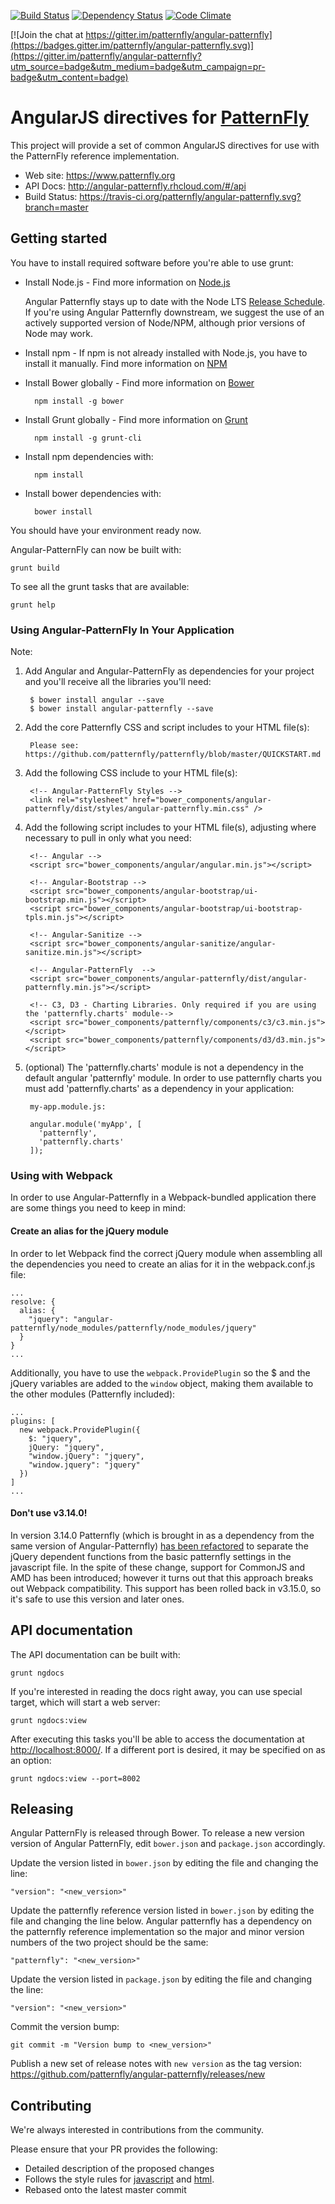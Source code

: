 [![Build Status](https://travis-ci.org/patternfly/angular-patternfly.svg?branch=master)](https://travis-ci.org/patternfly/angular-patternfly)
[![Dependency Status](https://gemnasium.com/badges/github.com/patternfly/angular-patternfly.svg)](https://gemnasium.com/github.com/patternfly/angular-patternfly)
[![Code Climate](https://codeclimate.com/github/patternfly/angular-patternfly/badges/gpa.svg)](https://codeclimate.com/github/patternfly/angular-patternfly)

[![Join the chat at https://gitter.im/patternfly/angular-patternfly](https://badges.gitter.im/patternfly/angular-patternfly.svg)](https://gitter.im/patternfly/angular-patternfly?utm_source=badge&utm_medium=badge&utm_campaign=pr-badge&utm_content=badge)

# AngularJS directives for [PatternFly](https://www.patternfly.org) 

This project will provide a set of common AngularJS directives for use with the PatternFly reference implementation.

* Web site: https://www.patternfly.org
* API Docs: http://angular-patternfly.rhcloud.com/#/api
* Build Status: https://travis-ci.org/patternfly/angular-patternfly.svg?branch=master

## Getting started

You have to install required software before you're able to use grunt:

* Install Node.js - Find more information on [Node.js](http://nodejs.org/)

  Angular Patternfly stays up to date with the Node LTS [Release Schedule](https://github.com/nodejs/LTS#lts_schedule). If you're using Angular Patternfly downstream, we suggest the use of an actively supported version of Node/NPM, although prior versions of Node may work. 

* Install npm - If npm is not already installed with Node.js, you have to install it manually. Find more information on [NPM](https://www.npmjs.org/)
* Install Bower globally - Find more information on [Bower](http://bower.io/)

        npm install -g bower
* Install Grunt globally - Find more information on [Grunt](http://gruntjs.com/)

        npm install -g grunt-cli
* Install npm dependencies with:

        npm install
* Install bower dependencies with:

        bower install

You should have your environment ready now.

Angular-PatternFly can now be built with:
```shell
grunt build
```

To see all the grunt tasks that are available:
```shell
grunt help
```

### Using Angular-PatternFly In Your Application

Note:

1. Add Angular and Angular-PatternFly as dependencies for your project and you'll receive all the libraries you'll need:

        $ bower install angular --save
        $ bower install angular-patternfly --save

2. Add the core Patternfly CSS and script includes to your HTML file(s):

        Please see:  https://github.com/patternfly/patternfly/blob/master/QUICKSTART.md

3. Add the following CSS include to your HTML file(s):

        <!-- Angular-PatternFly Styles -->
        <link rel="stylesheet" href="bower_components/angular-patternfly/dist/styles/angular-patternfly.min.css" />

4. Add the following script includes to your HTML file(s), adjusting where necessary to pull in only what you need:

        <!-- Angular -->
        <script src="bower_components/angular/angular.min.js"></script>

        <!-- Angular-Bootstrap -->
        <script src="bower_components/angular-bootstrap/ui-bootstrap.min.js"></script>
        <script src="bower_components/angular-bootstrap/ui-bootstrap-tpls.min.js"></script>

        <!-- Angular-Sanitize -->
        <script src="bower_components/angular-sanitize/angular-sanitize.min.js"></script>

        <!-- Angular-PatternFly  -->
        <script src="bower_components/angular-patternfly/dist/angular-patternfly.min.js"></script>

        <!-- C3, D3 - Charting Libraries. Only required if you are using the 'patternfly.charts' module-->
        <script src="bower_components/patternfly/components/c3/c3.min.js"></script>
        <script src="bower_components/patternfly/components/d3/d3.min.js"></script>

5. (optional) The 'patternfly.charts' module is not a dependency in the default angular 'patternfly' module.
   In order to use patternfly charts you must add 'patternfly.charts' as a dependency in your application:

        my-app.module.js:

        angular.module('myApp', [
          'patternfly',
          'patternfly.charts'
        ]);

### Using with Webpack

In order to use Angular-Patternfly in a Webpack-bundled application there are some things you need to keep in mind:

#### Create an alias for the jQuery module

In order to let Webpack find the correct jQuery module when assembling all the dependencies you need to create an alias for it in the webpack.conf.js file:

```
...
resolve: {
  alias: {
    "jquery": "angular-patternfly/node_modules/patternfly/node_modules/jquery"
  }
}
...
```

Additionally, you have to use the `webpack.ProvidePlugin` so the $ and the jQuery variables are added to the `window` object, making them available to the other modules (Patternfly included):
```
...
plugins: [
  new webpack.ProvidePlugin({
    $: "jquery",
    jQuery: "jquery",
    "window.jQuery": "jquery",
    "window.jquery": "jquery"
  })
]
...
```

#### Don't use v3.14.0!

In version 3.14.0  Patternfly (which is brought in as a dependency from the same version of Angular-Patternfly) [has been refactored](https://github.com/patternfly/patternfly/pull/527) to separate the jQuery dependent functions from the basic patternfly settings in the javascript file. In the spite of these change, support for CommonJS and AMD has been introduced; however it turns out that this approach breaks out Webpack compatibility. This support has been rolled back in v3.15.0, so it's safe to use this version and later ones.

## API documentation

The API documentation can be built with:
```shell
grunt ngdocs
```

If you're interested in reading the docs right away, you can use special target, which will start a web server:
```shell
grunt ngdocs:view
```

After executing this tasks you'll be able to access the documentation at [http://localhost:8000/](http://localhost:8000/). If a different port is desired, it may be specified on as an option:
```shell
grunt ngdocs:view --port=8002
```

## Releasing

Angular PatternFly is released through Bower. To release a new version version of Angular PatternFly, edit `bower.json` and `package.json` accordingly.

Update the version listed in `bower.json` by editing the file and changing the line:

```
"version": "<new_version>"
```

Update the patternfly reference version listed in `bower.json` by editing the file and changing the line below. Angular patternfly has a dependency on the patternfly reference implementation so the major and minor version numbers of the two project should be the same:
```
"patternfly": "<new_version>"
```


Update the version listed in `package.json` by editing the file and changing the line:

```
"version": "<new_version>"
```

Commit the version bump:

```
git commit -m "Version bump to <new_version>"
```

Publish a new set of release notes with ```new version``` as the tag version:
https://github.com/patternfly/angular-patternfly/releases/new

## Contributing

We're always interested in contributions from the community.

Please ensure that your PR provides the following:

* Detailed description of the proposed changes
* Follows the style rules for [javascript](eslint.yaml) and [html](.htmlhintrc).
* Rebased onto the latest master commit
